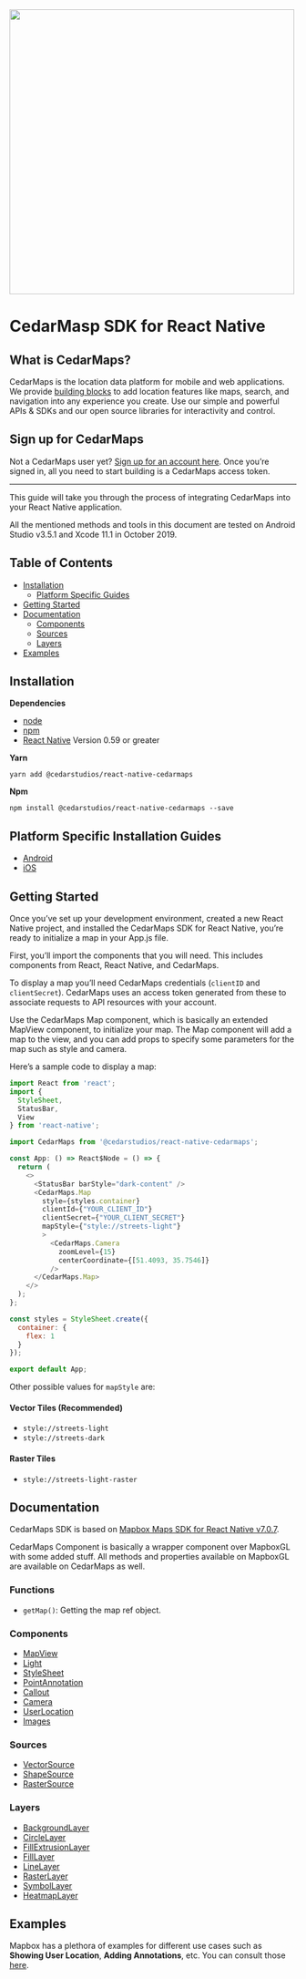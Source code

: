 <a href="https://www.cedarmaps.com">
  <img src="http://api.cedarmaps.com/docs/img/cedarmaps-api.png" width="500"/>
</a>

# CedarMasp SDK for React Native

## What is CedarMaps?

CedarMaps is the location data platform for mobile and web applications. We provide [building blocks](https://www.cedarmaps.com) to add location features like maps, search, and navigation into any experience you create. Use our simple and powerful APIs & SDKs and our open source libraries for interactivity and control.

## Sign up for CedarMaps

Not a CedarMaps user yet? [Sign up for an account here](https://www.cedarmaps.com/#demo). Once you’re signed in, all you need to start building is a CedarMaps access token.

---

This guide will take you through the process of integrating CedarMaps into your React Native application.

All the mentioned methods and tools in this document are tested on Android Studio v3.5.1 and Xcode 11.1 in October 2019.

## Table of Contents
- [Installation](#installation)
	-	[Platform Specific Guides](#platform-specific-installation-guides)
- [Getting Started](#getting-started)
- [Documentation](#documentation)
  - [Components](#components)
  - [Sources](#sources)
  - [Layers](#layers)
- [Examples](#examples)

## Installation

**Dependencies**

* [node](https://nodejs.org)
* [npm](https://www.npmjs.com/)
* [React Native](https://facebook.github.io/react-native/) Version 0.59 or greater

**Yarn**
```
yarn add @cedarstudios/react-native-cedarmaps
```

**Npm**
```
npm install @cedarstudios/react-native-cedarmaps --save
```

## Platform Specific Installation Guides

* [Android](android-install.md)
* [iOS](ios-install.md)

## Getting Started

Once you’ve set up your development environment, created a new React Native project, and installed the CedarMaps SDK for React Native, you’re ready to initialize a map in your App.js file.

First, you’ll import the components that you will need. This includes components from React, React Native, and CedarMaps. 

To display a map you’ll need CedarMaps credentials (```clientID``` and ```clientSecret```). CedarMaps uses an access token generated from these to associate requests to API resources with your account. 

Use the CedarMaps Map component, which is basically an extended MapView component, to initialize your map. The Map component will add a map to the view, and you can add props to specify some parameters for the map such as style and camera.

Here’s a sample code to display a map:

```js
import React from 'react';
import {
  StyleSheet,
  StatusBar,
  View
} from 'react-native';

import CedarMaps from '@cedarstudios/react-native-cedarmaps';

const App: () => React$Node = () => {
  return (
    <>
      <StatusBar barStyle="dark-content" />
      <CedarMaps.Map
        style={styles.container}
        clientId={"YOUR_CLIENT_ID"}
        clientSecret={"YOUR_CLIENT_SECRET"}
        mapStyle={"style://streets-light"}
        >
          <CedarMaps.Camera
            zoomLevel={15}
            centerCoordinate={[51.4093, 35.7546]}
          />  
      </CedarMaps.Map>
    </>
  );
};

const styles = StyleSheet.create({
  container: {
    flex: 1
  }
});

export default App;
```

Other possible values for ```mapStyle``` are:

#### Vector Tiles (Recommended)
* ```style://streets-light```
* ```style://streets-dark```

#### Raster Tiles
* ```style://streets-light-raster```



## Documentation

CedarMaps SDK is based on [Mapbox Maps SDK for React Native v7.0.7](https://github.com/react-native-mapbox-gl/maps).

CedarMaps Component is basically a wrapper component over MapboxGL with some added stuff. All methods and properties available on MapboxGL are available on CedarMaps as well.

### Functions

- `getMap()`: Getting the map ref object. 

### Components
* [MapView](https://github.com/react-native-mapbox-gl/maps/blob/master/docs/MapView.md)
* [Light](https://github.com/react-native-mapbox-gl/maps/blob/master/docs/Light.md)
* [StyleSheet](https://github.com/react-native-mapbox-gl/maps/blob/master/docs/StyleSheet.md)
* [PointAnnotation](https://github.com/react-native-mapbox-gl/maps/blob/master/docs/PointAnnotation.md)
* [Callout](https://github.com/react-native-mapbox-gl/maps/blob/master/docs/Callout.md)
* [Camera](https://github.com/react-native-mapbox-gl/maps/blob/master/docs/Camera.md)
* [UserLocation](https://github.com/react-native-mapbox-gl/maps/blob/master/docs/UserLocation.md)
* [Images](https://github.com/react-native-mapbox-gl/maps/blob/master/docs/Images.md)

### Sources
* [VectorSource](https://github.com/react-native-mapbox-gl/maps/blob/master/docs/VectorSource.md)
* [ShapeSource](https://github.com/react-native-mapbox-gl/maps/blob/master/docs/ShapeSource.md)
* [RasterSource](https://github.com/react-native-mapbox-gl/maps/blob/master/docs/RasterSource.md)

### Layers
* [BackgroundLayer](https://github.com/react-native-mapbox-gl/maps/blob/master/docs/BackgroundLayer.md)
* [CircleLayer](https://github.com/react-native-mapbox-gl/maps/blob/master/docs/CircleLayer.md)
* [FillExtrusionLayer](https://github.com/react-native-mapbox-gl/maps/blob/master/docs/FillExtrusionLayer.md)
* [FillLayer](https://github.com/react-native-mapbox-gl/maps/blob/master/docs/FillLayer.md)
* [LineLayer](https://github.com/react-native-mapbox-gl/maps/blob/master/docs/LineLayer.md)
* [RasterLayer](https://github.com/react-native-mapbox-gl/maps/blob/master/docs/RasterLayer.md)
* [SymbolLayer](https://github.com/react-native-mapbox-gl/maps/blob/master/docs/SymbolLayer.md)
* [HeatmapLayer](https://github.com/react-native-mapbox-gl/maps/blob/master/docs/HeatmapLayer.md)


## Examples

Mapbox has a plethora of examples for different use cases such as **Showing User Location**, **Adding Annotations**, etc. You can consult those [here](https://github.com/react-native-mapbox-gl/maps/tree/master/example/src/examples).
